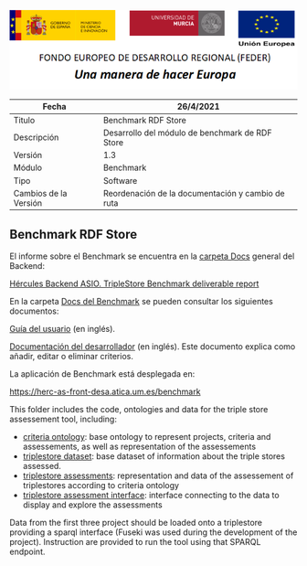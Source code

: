 ![](../../Docs/media/CabeceraDocumentosMD.png)

| Fecha         | 26/4/2021                                                   |
| ------------- | ------------------------------------------------------------ |
|Titulo|Benchmark RDF Store| 
|Descripción|Desarrollo del módulo de benchmark de RDF Store|
|Versión|1.3|
|Módulo|Benchmark|
|Tipo|Software|
|Cambios de la Versión|Reordenación de la documentación y cambio de ruta|

## Benchmark RDF Store

El informe sobre el Benchmark se encuentra en la [carpeta Docs](../../Docs) general del Backend:

[Hércules Backend ASIO. TripleStore Benchmark deliverable report](../../Docs/Hercules-TripleStore-Benchmark-deliverable-report.md)

En la carpeta [Docs del Benchmark](../../Docs/Benchmark/) se pueden consultar los siguientes documentos:

[Guía del usuario](../../Docs/Benchmark/UserGuide.md) (en inglés).

[Documentación del desarrollador](../../Docs/Benchmark/Developer-Documentation.md) (en inglés). Este documento explica como añadir, editar o eliminar criterios.

La aplicación de Benchmark está desplegada en:

https://herc-as-front-desa.atica.um.es/benchmark

This folder includes the code, ontologies and data for the triple store assessement tool, including:

- [criteria ontology](https://github.com/HerculesCRUE/GnossDeustoBackend/blob/master/src/Benchmark/criterion-ontology): base ontology to represent projects, criteria and assessements, as well as representation of the assessements
- [triplestore dataset](https://github.com/HerculesCRUE/GnossDeustoBackend/blob/master/src/Benchmark/triplestore-dataset): base dataset of information about the triple stores assessed.
- [triplestore assessments](https://github.com/HerculesCRUE/GnossDeustoBackend/blob/master/src/Benchmark/triplestore-assessments): representation and data of the assessement of triplestores according to criteria ontology
- [triplestore assessment interface](https://github.com/HerculesCRUE/GnossDeustoBackend/blob/master/src/Benchmark/triplestore-assessment-interface): interface connecting to the data to display and explore the assessments

Data from the first three project should be loaded onto a triplestore providing a sparql interface (Fuseki was used during the development of the project). Instruction are provided to run the tool using that SPARQL endpoint.
